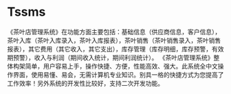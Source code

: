# Tssms
 《茶叶店管理系统》在功能方面主要包括：基础信息（供应商信息，客户信息），茶叶入库（茶叶入库录入，茶叶入库报表），茶叶销售（茶叶销售录入，茶叶销售报表），其它费用（其它收入，其它支出），库存管理（库存明细，库存预警，有效期预警），收入与利润（期间收入统计，期间利润统计）。        《茶叶店管理系统》整体构架简单，用户容易上手，操作快捷、方便，性能高效、强大。此系统全中文操作界面，使用易懂、易会，无需计算机专业知识。别具一格的快捷方式为您提高了工作效率！另外系统的开发性比较好，支持二次开发功能。
